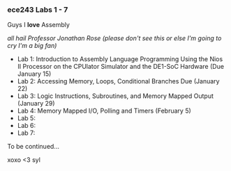 ### ece243 Labs 1 - 7
Guys I **love** Assembly

*all hail Professor Jonathan Rose (please don't see this or else I'm going to cry I'm a big fan)*

- Lab 1: Introduction to Assembly Language Programming Using the Nios II Processor on the CPUlator Simulator and the DE1-SoC Hardware (Due January 15)
- Lab 2: Accessing Memory, Loops, Conditional Branches Due (January 22)
- Lab 3: Logic Instructions, Subroutines, and Memory Mapped Output (January 29)
- Lab 4: Memory Mapped I/O, Polling and Timers (February 5)
- Lab 5:
- Lab 6:
- Lab 7:

To be continued...

xoxo <3 syl
